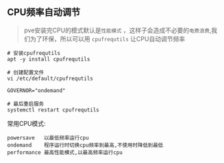 ## CPU频率自动调节
> pve安装完CPU的模式默认是`性能模式` ，这样子会造成不必要的`电费浪费`,我们为了环保，所以可以用 `cpufrequtils` 让CPU自动调节频率
```
# 安装cpufrequtils
apt -y install cpufrequtils

# 创建配置文件
vi /etc/default/cpufrequtils

GOVERNOR="ondemand"

# 最后重启服务
systemctl restart cpufrequtils
```
常用CPU模式:
```
powersave	以最低频率运行cpu
ondemand	程序运行时切换cpu频率到最高,不使用时降低到最低
performance	最高性能模式,以最高频率运行cpu
```
